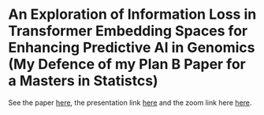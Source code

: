 # An Exploration of Information Loss in Transformer Embedding Spaces for Enhancing Predictive AI in Genomics (My Defence of my Plan B Paper for a Masters in Statistcs) 

See the paper  [here](https://github.com/DHintz137/Embedding_Presentation/blob/main/DHintz_PlanB_Submission.pdf), the presentation link [here](dhintz137.github.io/Embedding_Presentation/) and the zoom link here [here](https://uwyo.zoom.us/j/96419822465).
